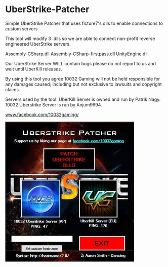 # UberStrike-Patcher
Simple UberStrike Patcher that uses ficture7's dlls to enable connections to custom servers.

This tool will modify 3 .dlls so we are able to connect non-profit reverse engineered UberStrike servers.

Assembly-CSharp.dll
Assembly-CSharp-firstpass.dll
UnityEngine.dll

Our UberStrike Server WILL contain bugs please do not report to us and wait until UberKill releases.

By using this tool you agree 10032 Gaming will not be held responsible for any damages caused; including but not exclusive to lawsuits and copyright claims.

Servers used by the tool:
UberKill Server is owned and run by Patrik Nagy.
10032 Uberstrike Server is run by Anjum9694.

www.facebook.com/10032gaming/

![Screenshot](Preview.png)
